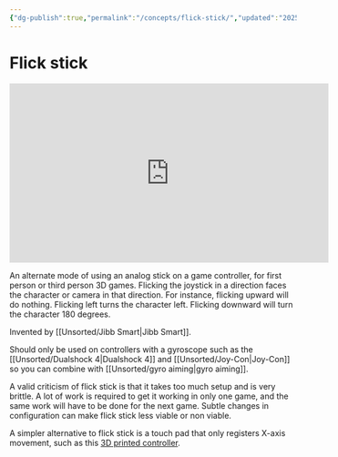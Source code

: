 ```yaml
---
{"dg-publish":true,"permalink":"/concepts/flick-stick/","updated":"2025-09-07T12:46:16.956-07:00"}
---
```


# Flick stick

<iframe width="560" height="315" src="https://www.youtube.com/embed/aAEqPOlvdTQ?clip=UgkxdmkKgd4rPEBR3-TNRJgvQ9zG1pkTxuIF&amp;clipt=EI7cARj7vQI" title="YouTube video player" frameborder="0" allow="accelerometer; autoplay; clipboard-write; encrypted-media; gyroscope; picture-in-picture; web-share" allowfullscreen></iframe>

An alternate mode of using an analog stick on a game controller, for first person or third person 3D games. Flicking the joystick in a direction faces the character or camera in that direction. For instance, flicking upward will do nothing. Flicking left turns the character left. Flicking downward will turn the character 180 degrees.

Invented by [[Unsorted/Jibb Smart\|Jibb Smart]].

Should only be used on controllers with a gyroscope such as the [[Unsorted/Dualshock 4\|Dualshock 4]] and [[Unsorted/Joy-Con\|Joy-Con]] so you can combine with [[Unsorted/gyro aiming\|gyro aiming]]. 

A valid criticism of flick stick is that it takes too much setup and is very brittle. A lot of work is required to get it working in only one game, and the same work will have to be done for the next game. Subtle changes in configuration can make flick stick less viable or non viable. 

A simpler alternative to flick stick is a touch pad that only registers X-axis movement, such as this [3D printed controller](https://youtu.be/vE0cyiCEJDE?si=a5Jm2vMbSoYMzAqR).
